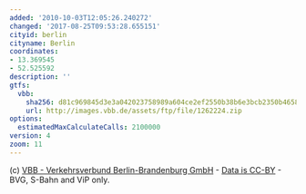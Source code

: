 ```yaml
---
added: '2010-10-03T12:05:26.240272'
changed: '2017-08-25T09:53:28.655151'
cityid: berlin
cityname: Berlin
coordinates:
- 13.369545
- 52.525592
description: ''
gtfs:
  vbb:
    sha256: d81c969845d3e3a042023758989a604ce2ef2550b38b6e3bcb2350b46588d3ca
    url: http://images.vbb.de/assets/ftp/file/1262224.zip
options:
  estimatedMaxCalculateCalls: 2100000
version: 4
zoom: 11
---
```


(c) [VBB - Verkehrsverbund Berlin-Brandenburg GmbH](http://www.vbb.de/de/index.html) - [Data is CC-BY](http://daten.berlin.de/datensaetze/vbb-fahrplan2012) - BVG, S-Bahn and ViP only.
